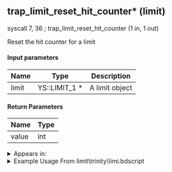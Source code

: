 ## trap_limit_reset_hit_counter* (limit)

syscall 7, 36 ; trap_limit_reset_hit_counter (1 in, 1 out)

Reset the hit counter for a limit

#### Input parameters
| Name | Type | Description
|------|------|------------
| limit   | YS::LIMIT_1 *   | A limit object


#### Return Parameters
| Name | Type
|------|-----
| value   | int   


<details>
	<summary>Appears in:</summary>
| filename | Entity (obj)
|----------|-------------
| limit\trinity\limi.bdscript       |           
| limit\trinity_wi\limi.bdscript       |           

</details>

<details>
	<summary>Example Usage From limit\trinity\limi.bdscript</summary>
L8450:
 pushFromFSp 148
 popToSp 156
 pushImm 0
 popToSp 164
 pushFromPWp W0
 fetchValue 0
 syscall 7, 36 ; trap_limit_reset_hit_counter (1 in, 1 out)
 popToSp 160
 pushImm 0
 popToSp 148
 pushImmf 0
 popToSp 144
 pushImm 0
 popToSp 172
</details>

